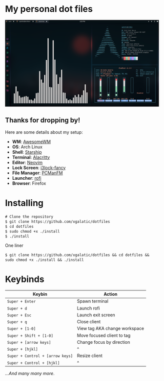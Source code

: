 # My personal dot files
![Night Theme](Screenshots/night.png)
## **Thanks for dropping by!**

Here are some details about my setup:

 - **WM**: [AwesomeWM](https://github.com/awesomeWM/awesome/)
 - **OS**: Arch Linux
 - **Shell**: [Starship](https://starship.rs/)
 - **Terminal**: [Alacritty](https://github.com/alacritty/alacritty)
 - **Editor**: [Neovim](https://neovim.io)
 - **Lock Screen**: [i3lock-fancy](https://github.com/meskarune/i3lock-fancy)
 - **File  Manager**: [PCManFM](https://github.com/lxde/pcmanfm)
 - **Launcher**: [rofi](https://github.com/davatorium/rofi/)
 - **Browser**: Firefox
# Installing
```shell
# Clone the repository
$ git clone https://github.com/xgalatic/dotfiles
$ cd dotfiles
$ sudo chmod +x ./install
$ ./install
```

One liner
```shell
$ git clone https://github.com/xgalatic/dotfiles && cd dotfiles && sudo chmod +x ./install && ./install
```

# Keybinds
|Keybin|Action|
|------|------|
|`Super + Enter`|Spawn terminal|
|`Super + d`|Launch rofi|
|`Super + Esc`|Launch exit screen|
|`Super + q`|Close client|
|`Super + [1-0]`|View tag AKA change workspace|
|`Super + Shift + [1-0]`|Move focused client to tag|
|`Super + [arrow keys]`|Change focus by direction|
|`Super + [hjkl]`|^|
|`Super + Control + [arrow keys]`|Resize client|
|`Super + Control + [hjkl]`|^|

*...And many many more*.